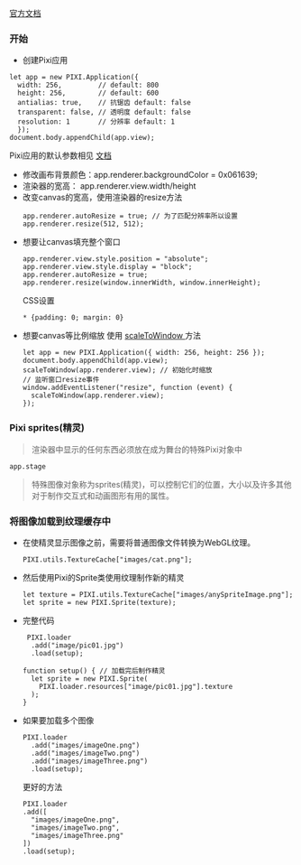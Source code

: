[官方文档](https://github.com/kittykatattack/learningPixi#settingup)

### 开始

* 创建Pixi应用
```//Create a Pixi Application
let app = new PIXI.Application({
  width: 256,         // default: 800
  height: 256,        // default: 600
  antialias: true,    // 抗锯齿 default: false
  transparent: false, // 透明度 default: false
  resolution: 1       // 分辨率 default: 1
  });
document.body.appendChild(app.view);
```
Pixi应用的默认参数相见 [文档](http://pixijs.download/release/docs/PIXI.Application.html)

* 修改画布背景颜色：app.renderer.backgroundColor = 0x061639;
* 渲染器的宽高： app.renderer.view.width/height
* 改变canvas的宽高，使用渲染器的resize方法
  ```
  app.renderer.autoResize = true; // 为了匹配分辨率所以设置
  app.renderer.resize(512, 512);
  ```
* 想要让canvas填充整个窗口
  ```
  app.renderer.view.style.position = "absolute";
  app.renderer.view.style.display = "block";
  app.renderer.autoResize = true;
  app.renderer.resize(window.innerWidth, window.innerHeight);
  ```
  CSS设置
  ```
  * {padding: 0; margin: 0}
  ```
* 想要canvas等比例缩放
使用 [scaleToWindow ](https://github.com/kittykatattack/scaleToWindow)方法
  ```
  let app = new PIXI.Application({ width: 256, height: 256 });
  document.body.appendChild(app.view);
  scaleToWindow(app.renderer.view); // 初始化时缩放
  // 监听窗口resize事件
  window.addEventListener("resize", function (event) {
    scaleToWindow(app.renderer.view);
  });
  ```

### Pixi sprites(精灵)

  >渲染器中显示的任何东西必须放在成为舞台的特殊Pixi对象中 
  ```
  app.stage 
  ```

  >特殊图像对象称为sprites(精灵)，可以控制它们的位置，大小以及许多其他对于制作交互式和动画图形有用的属性。

### 将图像加载到纹理缓存中
* 在使精灵显示图像之前，需要将普通图像文件转换为WebGL纹理。
  ```
  PIXI.utils.TextureCache["images/cat.png"];
  ```
* 然后使用Pixi的Sprite类使用纹理制作新的精灵
  ```
  let texture = PIXI.utils.TextureCache["images/anySpriteImage.png"];
  let sprite = new PIXI.Sprite(texture);
  ```
* 完整代码
  ```
   PIXI.loader
    .add("image/pic01.jpg")
    .load(setup);

  function setup() { // 加载完后制作精灵
    let sprite = new PIXI.Sprite(
      PIXI.loader.resources["image/pic01.jpg"].texture
    );
  }
  ```
* 如果要加载多个图像
  ```
  PIXI.loader
    .add("images/imageOne.png")
    .add("images/imageTwo.png")
    .add("images/imageThree.png")
    .load(setup);
  ``` 
  更好的方法
  ```
  PIXI.loader
  .add([
    "images/imageOne.png",
    "images/imageTwo.png",
    "images/imageThree.png"
  ])
  .load(setup);
  ```